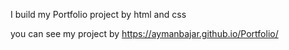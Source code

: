 I build my Portfolio project  by  html  and css 

you can see my  project  by   https://aymanbajar.github.io/Portfolio/

